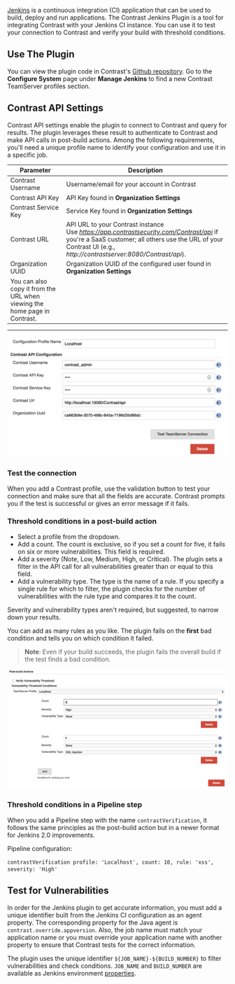 <!--
title: "Contrast Jenkins Plugin"
description: "Sample Jenkins plugin using the Contrast Java SDK"
tags: "Jenkins SDK Integration Java"
-->

[Jenkins](https://jenkins.io/) is a continuous integration (CI) application that can be used to build, deploy and run applications. The Contrast Jenkins Plugin is a tool for integrating Contrast with your Jenkins CI instance. You can use it to test your connection to Contrast and verify your build with threshold conditions.

## Use The Plugin

You can view the plugin code in Contrast's [Github repository](https://github.com/Contrast-Security-OSS/contrast-jenkins-plugin). Go to the **Configure System** page under **Manage Jenkins** to find a new Contrast TeamServer profiles section.

<!-- The plugin can be found here on the Jenkins repository. -->

## Contrast API Settings
Contrast API settings enable the plugin to connect to Contrast and query for results. The plugin leverages these result to authenticate to Contrast and make API calls in post-build actions. Among the following requirements, you'll need a unique profile name to identify your configuration and use it in a specific job.

| Parameter                   | Description                                             |
|-----------------------------|---------------------------------------------------------|
| Contrast Username         | Username/email for your account in Contrast |
| Contrast API Key          | API Key found in **Organization Settings**                |
| Contrast Service Key      | Service Key found in **Organization Settings**             |
| Contrast URL          | API URL to your Contrast instance <BR> Use *https://app.contrastsecurity.com/Contrast/api* if you're a SaaS customer; all others use the URL of your Contrast UI (e.g., *http://contrastserver:8080/Contrast/api*). |
| Organization UUID | Organization UUID of the configured user found in **Organization Settings** <BR> 
You can also copy it from the URL when viewing the home page in Contrast. |

---

<a href="assets/images/Jenkins_ts_profile.png" rel="lightbox" title="Profile configuration"><img class="thumbnail" src="assets/images/Jenkins_ts_profile.png"/></a>

### Test the connection

When you add a Contrast profile, use the validation button to test your connection and make sure that all the fields are accurate. Contrast prompts you if the test is successful or gives an error message if it fails.

### Threshold conditions in a post-build action

* Select a profile from the dropdown.
* Add a count. The count is exclusive, so if you set a count for five, it fails on six or more vulnerabilities. This field is required.
* Add a severity (Note, Low, Medium, High, or Critical). The plugin sets a filter in the API call for all vulnerabilities greater than or equal to this field.
* Add a vulnerability type. The type is the name of a rule. If you specify a single rule for which to filter, the plugin checks for the number of vulnerabilities with the rule type and compares it to the count.

Severity and vulnerability types aren't required, but suggested, to narrow down your results.

You can add as many rules as you like. The plugin fails on the **first** bad condition and tells you on which condition it failed.

>**Note**: Even if your build succeeds, the plugin fails the overall build if the test finds a bad condition.

<a href="assets/images/Jenkins_threshold_condition.png" rel="lightbox" title="Threshold condition configuration"><img class="thumbnail" src="assets/images/Jenkins_threshold_condition.png"/></a>

### Threshold conditions in a Pipeline step

When you add a Pipeline step with the name `contrastVerification`, it follows the same principles as the post-build action but in a newer format for Jenkins 2.0 improvements.

Pipeline configuration:

```
contrastVerification profile: 'Localhost', count: 10, rule: 'xss', severity: 'High'
```

## Test for Vulnerabilities

In order for the Jenkins plugin to get accurate information, you must add a unique identifier built from the Jenkins CI configuration as an agent property. The corresponding property for the Java agent is `contrast.override.appversion`. Also, the job name must match your application name or you must override your application name with another property to ensure that Contrast tests for the correct information.

The plugin uses the unique identifier `${JOB_NAME}-${BUILD_NUMBER}` to filter vulnerabilities and check conditions. `JOB_NAME` and `BUILD_NUMBER` are available as Jenkins environment <a href="https://wiki.jenkins-ci.org/display/JENKINS/Building+a+software+project">properties</a>.



